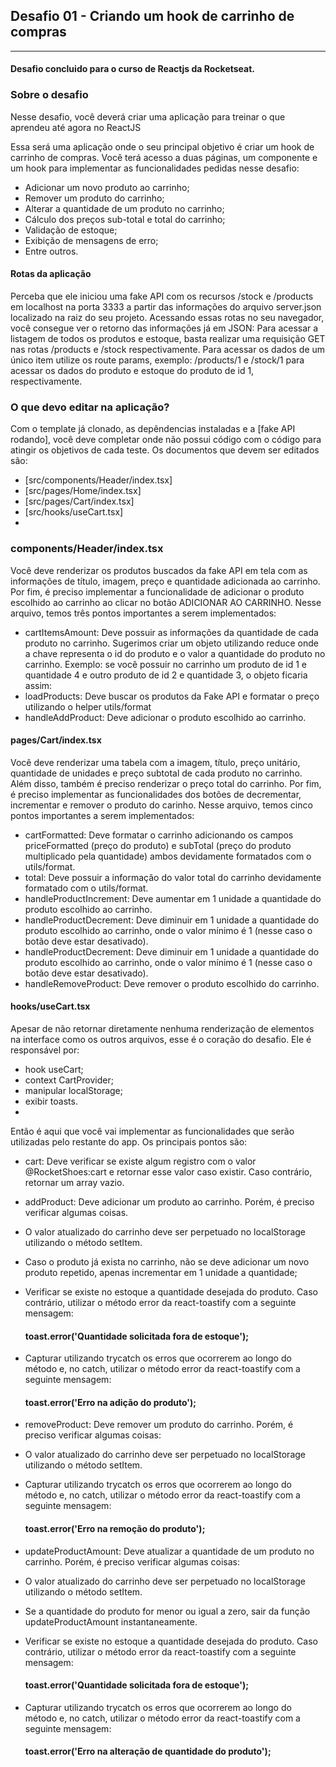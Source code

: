 ## Desafio 01 - Criando um hook de carrinho de compras
***
#### Desafio concluido para o curso de Reactjs da Rocketseat.
### Sobre o desafio
Nesse desafio, você deverá criar uma aplicação para treinar o que aprendeu até agora no ReactJS

Essa será uma aplicação onde o seu principal objetivo é criar um hook de carrinho de compras. Você terá acesso a duas páginas, um componente e um hook para implementar as funcionalidades pedidas nesse desafio:
- Adicionar um novo produto ao carrinho;
- Remover um produto do carrinho;
- Alterar a quantidade de um produto no carrinho;
- Cálculo dos preços sub-total e total do carrinho;
- Validação de estoque;
- Exibição de mensagens de erro;
- Entre outros.

#### Rotas da aplicação
Perceba que ele iniciou uma fake API com os recursos /stock e /products em localhost na porta 3333 a partir das informações do arquivo server.json localizado na raiz do seu projeto. Acessando essas rotas no seu navegador, você consegue ver o retorno das informações já em JSON:
Para acessar a listagem de todos os produtos e estoque, basta realizar uma requisição GET nas rotas /products e /stock respectivamente. Para acessar os dados de um único item utilize os route params, exemplo: /products/1 e /stock/1 para acessar os dados do produto e estoque do produto de id 1, respectivamente.


### O que devo editar na aplicação?

Com o template já clonado, as depêndencias instaladas e a [fake API rodando], você deve completar onde não possui código com o código para atingir os objetivos de cada teste. Os documentos que devem ser editados são:

- [src/components/Header/index.tsx]
- [src/pages/Home/index.tsx]
- [src/pages/Cart/index.tsx]
- [src/hooks/useCart.tsx]
- 
### components/Header/index.tsx
Você deve renderizar os produtos buscados da fake API em tela com as informações de título, imagem, preço e quantidade adicionada ao carrinho. Por fim, é preciso implementar a funcionalidade de adicionar o produto escolhido ao carrinho ao clicar no botão ADICIONAR AO CARRINHO.
Nesse arquivo, temos três pontos importantes a serem implementados:
- cartItemsAmount: Deve possuir as informações da quantidade de cada produto no carrinho. Sugerimos criar um objeto utilizando reduce onde a chave representa o id do produto e o valor a quantidade do produto no carrinho. Exemplo: se você possuir no carrinho um produto de id 1 e quantidade 4 e outro produto de id 2 e quantidade 3, o objeto ficaria assim:
- loadProducts: Deve buscar os produtos da Fake API e formatar o preço utilizando o helper utils/format
- handleAddProduct: Deve adicionar o produto escolhido ao carrinho.

####  pages/Cart/index.tsx
Você deve renderizar uma tabela com a imagem, título, preço unitário, quantidade de unidades e preço subtotal de cada produto no carrinho. Além disso, também é preciso renderizar o preço total do carrinho. Por fim, é preciso implementar as funcionalidades dos botões de decrementar, incrementar e remover o produto do carinho.
Nesse arquivo, temos cinco pontos importantes a serem implementados:
- cartFormatted: Deve formatar o carrinho adicionando os campos priceFormatted (preço do produto) e subTotal (preço do produto multiplicado pela quantidade) ambos devidamente formatados com o utils/format.
- total: Deve possuir a informação do valor total do carrinho devidamente formatado com o utils/format.
- handleProductIncrement: Deve aumentar em 1 unidade a quantidade do produto escolhido ao carrinho.
- handleProductDecrement: Deve diminuir em 1 unidade a quantidade do produto escolhido ao carrinho, onde o valor mínimo é 1 (nesse caso o botão deve estar desativado).
- handleProductDecrement: Deve diminuir em 1 unidade a quantidade do produto escolhido ao carrinho, onde o valor mínimo é 1 (nesse caso o botão deve estar desativado).
- handleRemoveProduct: Deve remover o produto escolhido do carrinho.

#### hooks/useCart.tsx
Apesar de não retornar diretamente nenhuma renderização de elementos na interface como os outros arquivos, esse é o coração do desafio. Ele é responsável por:
- hook useCart;
- context CartProvider;
- manipular localStorage;
- exibir toasts.
- 
Então é aqui que você vai implementar as funcionalidades que serão utilizadas pelo restante do app. Os principais pontos são:
- cart: Deve verificar se existe algum registro com o valor @RocketShoes:cart e retornar esse valor caso existir. Caso contrário, retornar um array vazio.
- addProduct: Deve adicionar um produto ao carrinho. Porém, é preciso verificar algumas coisas.
- O valor atualizado do carrinho deve ser perpetuado no localStorage utilizando o método setItem.
- Caso o produto já exista no carrinho, não se deve adicionar um novo produto repetido, apenas incrementar em 1 unidade a quantidade;
- Verificar se existe no estoque a quantidade desejada do produto. Caso contrário, utilizar o método error da react-toastify com a seguinte mensagem:
    #### toast.error('Quantidade solicitada fora de estoque');

- Capturar utilizando trycatch os erros que ocorrerem ao longo do método e, no catch, utilizar o método error da react-toastify com a seguinte mensagem:
    #### toast.error('Erro na adição do produto');
- removeProduct: Deve remover um produto do carrinho. Porém, é preciso verificar algumas coisas:
- O valor atualizado do carrinho deve ser perpetuado no localStorage utilizando o método setItem.
- Capturar utilizando trycatch os erros que ocorrerem ao longo do método e, no catch, utilizar o método error da react-toastify com a seguinte mensagem:
    #### toast.error('Erro na remoção do produto');

- updateProductAmount: Deve atualizar a quantidade de um produto no carrinho. Porém, é preciso verificar algumas coisas:
- O valor atualizado do carrinho deve ser perpetuado no localStorage utilizando o método setItem.
- Se a quantidade do produto for menor ou igual a zero, sair da função updateProductAmount instantaneamente.
- Verificar se existe no estoque a quantidade desejada do produto. Caso contrário, utilizar o método error da react-toastify com a seguinte mensagem:
    #### toast.error('Quantidade solicitada fora de estoque');

- Capturar utilizando trycatch os erros que ocorrerem ao longo do método e, no catch, utilizar o método error da react-toastify com a seguinte mensagem:
    #### toast.error('Erro na alteração de quantidade do produto');